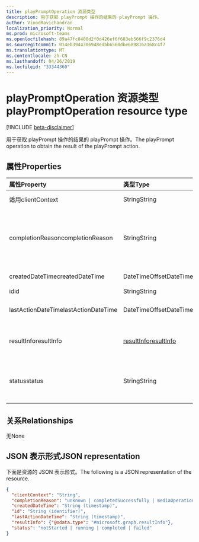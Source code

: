```yaml
---
title: playPromptOperation 资源类型
description: 用于获取 playPrompt 操作的结果的 playPrompt 操作。
author: VinodRavichandran
localization_priority: Normal
ms.prod: microsoft-teams
ms.openlocfilehash: 89a47fc8400d2f0d426ef6f683eb566f9c2376d4
ms.sourcegitcommit: 014eb3944306948edbb6560dbe689816a168c4f7
ms.translationtype: MT
ms.contentlocale: zh-CN
ms.lasthandoff: 04/26/2019
ms.locfileid: "33344360"
---
```

# <a name="playpromptoperation-resource-type"></a><span data-ttu-id="6d8ef-103">playPromptOperation 资源类型</span><span class="sxs-lookup"><span data-stu-id="6d8ef-103">playPromptOperation resource type</span></span>

[!INCLUDE [beta-disclaimer](../../includes/beta-disclaimer.md)]

<span data-ttu-id="6d8ef-104">用于获取 playPrompt 操作的结果的 playPrompt 操作。</span><span class="sxs-lookup"><span data-stu-id="6d8ef-104">The playPrompt operation to obtain the result of the playPrompt action.</span></span>

## <a name="properties"></a><span data-ttu-id="6d8ef-105">属性</span><span class="sxs-lookup"><span data-stu-id="6d8ef-105">Properties</span></span>

| <span data-ttu-id="6d8ef-106">属性</span><span class="sxs-lookup"><span data-stu-id="6d8ef-106">Property</span></span>            | <span data-ttu-id="6d8ef-107">类型</span><span class="sxs-lookup"><span data-stu-id="6d8ef-107">Type</span></span>                        | <span data-ttu-id="6d8ef-108">说明</span><span class="sxs-lookup"><span data-stu-id="6d8ef-108">Description</span></span>|
|:--------------------|:----------------------------|:-----------------------------------------------------------------------------------|
| <span data-ttu-id="6d8ef-109">适用</span><span class="sxs-lookup"><span data-stu-id="6d8ef-109">clientContext</span></span>       | <span data-ttu-id="6d8ef-110">String</span><span class="sxs-lookup"><span data-stu-id="6d8ef-110">String</span></span>                      | <span data-ttu-id="6d8ef-111">客户端上下文。</span><span class="sxs-lookup"><span data-stu-id="6d8ef-111">The client context.</span></span>                                                                |
| <span data-ttu-id="6d8ef-112">completionReason</span><span class="sxs-lookup"><span data-stu-id="6d8ef-112">completionReason</span></span>    | <span data-ttu-id="6d8ef-113">String</span><span class="sxs-lookup"><span data-stu-id="6d8ef-113">String</span></span>                      | <span data-ttu-id="6d8ef-114">可取值为：`unknown`、`completedSuccessfully`、`mediaOperationCanceled`。</span><span class="sxs-lookup"><span data-stu-id="6d8ef-114">Possible values are: `unknown`, `completedSuccessfully`, `mediaOperationCanceled`.</span></span> |
| <span data-ttu-id="6d8ef-115">createdDateTime</span><span class="sxs-lookup"><span data-stu-id="6d8ef-115">createdDateTime</span></span>     | <span data-ttu-id="6d8ef-116">DateTimeOffset</span><span class="sxs-lookup"><span data-stu-id="6d8ef-116">DateTimeOffset</span></span>              | <span data-ttu-id="6d8ef-117">操作的开始时间。</span><span class="sxs-lookup"><span data-stu-id="6d8ef-117">The start time of the operation.</span></span>                                                   |
| <span data-ttu-id="6d8ef-118">id</span><span class="sxs-lookup"><span data-stu-id="6d8ef-118">id</span></span>                  | <span data-ttu-id="6d8ef-119">String</span><span class="sxs-lookup"><span data-stu-id="6d8ef-119">String</span></span>                      | <span data-ttu-id="6d8ef-120">只读。</span><span class="sxs-lookup"><span data-stu-id="6d8ef-120">Read-only.</span></span>                                                                         |
| <span data-ttu-id="6d8ef-121">lastActionDateTime</span><span class="sxs-lookup"><span data-stu-id="6d8ef-121">lastActionDateTime</span></span>  | <span data-ttu-id="6d8ef-122">DateTimeOffset</span><span class="sxs-lookup"><span data-stu-id="6d8ef-122">DateTimeOffset</span></span>              | <span data-ttu-id="6d8ef-123">操作的上一操作的时间。</span><span class="sxs-lookup"><span data-stu-id="6d8ef-123">The time of the last action of the operation.</span></span>                                      |
| <span data-ttu-id="6d8ef-124">resultInfo</span><span class="sxs-lookup"><span data-stu-id="6d8ef-124">resultInfo</span></span>          | [<span data-ttu-id="6d8ef-125">resultInfo</span><span class="sxs-lookup"><span data-stu-id="6d8ef-125">resultInfo</span></span>](resultInfo.md) | <span data-ttu-id="6d8ef-126">结果信息。</span><span class="sxs-lookup"><span data-stu-id="6d8ef-126">The result information.</span></span> <span data-ttu-id="6d8ef-127">只读。</span><span class="sxs-lookup"><span data-stu-id="6d8ef-127">Read-only.</span></span> <span data-ttu-id="6d8ef-128">由服务器生成。</span><span class="sxs-lookup"><span data-stu-id="6d8ef-128">Server generated.</span></span>                               |
| <span data-ttu-id="6d8ef-129">status</span><span class="sxs-lookup"><span data-stu-id="6d8ef-129">status</span></span>              | <span data-ttu-id="6d8ef-130">String</span><span class="sxs-lookup"><span data-stu-id="6d8ef-130">String</span></span>                      | <span data-ttu-id="6d8ef-131">可能的值是：`notStarted`、`running`、`completed`、`failed`。</span><span class="sxs-lookup"><span data-stu-id="6d8ef-131">Possible values are: `notStarted`, `running`, `completed`, `failed`.</span></span>               |

## <a name="relationships"></a><span data-ttu-id="6d8ef-132">关系</span><span class="sxs-lookup"><span data-stu-id="6d8ef-132">Relationships</span></span>
<span data-ttu-id="6d8ef-133">无</span><span class="sxs-lookup"><span data-stu-id="6d8ef-133">None</span></span>

## <a name="json-representation"></a><span data-ttu-id="6d8ef-134">JSON 表示形式</span><span class="sxs-lookup"><span data-stu-id="6d8ef-134">JSON representation</span></span>

<span data-ttu-id="6d8ef-135">下面是资源的 JSON 表示形式。</span><span class="sxs-lookup"><span data-stu-id="6d8ef-135">The following is a JSON representation of the resource.</span></span>

<!-- {
  "blockType": "resource",
  "optionalProperties": [

  ],
  "@odata.type": "microsoft.graph.playPromptOperation"
}-->
```json
{
  "clientContext": "String",
  "completionReason": "unknown | completedSuccessfully | mediaOperationCanceled",
  "createdDateTime": "String (timestamp)",
  "id": "String (identifier)",
  "lastActionDateTime": "String (timestamp)",
  "resultInfo": {"@odata.type": "#microsoft.graph.resultInfo"},
  "status": "notStarted | running | completed | failed"
}
```

<!-- uuid: 8fcb5dbc-d5aa-4681-8e31-b001d5168d79
2015-10-25 14:57:30 UTC -->
<!--
{
  "type": "#page.annotation",
  "description": "playPromptOperation resource",
  "keywords": "",
  "section": "documentation",
  "tocPath": "",
  "suppressions": []
}
-->
